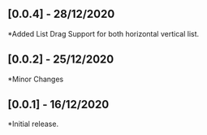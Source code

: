 ## [0.0.4] - 28/12/2020

*Added List Drag Support for both horizontal vertical list.

## [0.0.2] - 25/12/2020

*Minor Changes

## [0.0.1] - 16/12/2020

 *Initial release.